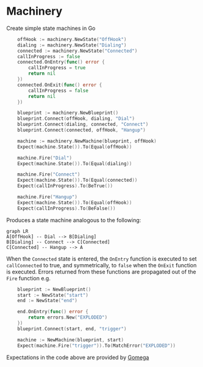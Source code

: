 # Machinery

Create simple state machines in Go

```go
	offHook := machinery.NewState("OffHook")
	dialing := machinery.NewState("Dialing")
	connected := machinery.NewState("Connected")
	callInProgress := false
	connected.OnEntry(func() error {
		callInProgress = true
		return nil
	})
	connected.OnExit(func() error {
		callInProgress = false
		return nil
	})

	blueprint := machinery.NewBlueprint()
	blueprint.Connect(offHook, dialing, "Dial")
	blueprint.Connect(dialing, connected, "Connect")
	blueprint.Connect(connected, offHook, "Hangup")

	machine := machinery.NewMachine(blueprint, offHook)
	Expect(machine.State()).To(Equal(offHook))

	machine.Fire("Dial")
	Expect(machine.State()).To(Equal(dialing))

	machine.Fire("Connect")
	Expect(machine.State()).To(Equal(connected))
	Expect(callInProgress).To(BeTrue())

	machine.Fire("Hangup")
	Expect(machine.State()).To(Equal(offHook))
	Expect(callInProgress).To(BeFalse())
```

Produces a state machine analogous to the following:

```mermaid
graph LR
A[OffHook] -- Dial --> B[Dialing]
B[Dialing] -- Connect --> C[Connected]
C[Connected] -- Hangup --> A
```

When the `Connected` state is entered, the `OnEntry` function is executed to set `callConnected` to true, and symmetrically, to `false` when the `OnExit` function is executed. Errors returned from these functions are propagated out of the `Fire` function e.g.

```go
	blueprint := NewBlueprint()
	start := NewState("start")
	end := NewState("end")

	end.OnEntry(func() error {
		return errors.New("EXPLODED")
	})
	blueprint.Connect(start, end, "trigger")

	machine := NewMachine(blueprint, start)
	Expect(machine.Fire("trigger")).To(MatchError("EXPLODED"))
```

Expectations in the code above are provided by [Gomega](https://github.com/onsi/gomega)
